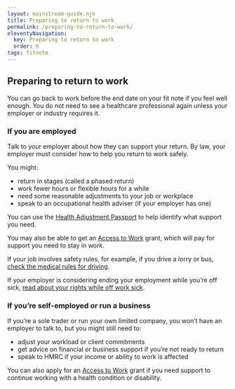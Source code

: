 ```yaml
---
layout: mainstream-guide.njk
title: Preparing to return to work
permalink: /preparing-to-return-to-work/
eleventyNavigation:
  key: Preparing to return to work
  order: 6
tags: fitnote
---
```


## Preparing to return to work

You can go back to work before the end date on your fit note if you feel well enough. You do not need to see a healthcare professional again unless your employer or industry requires it.

### If you are employed

Talk to your employer about how they can support your return. By law, your employer must consider how to help you return to work safely.

You might:

- return in stages (called a phased return)
- work fewer hours or flexible hours for a while
- need some reasonable adjustments to your job or workplace
- speak to an occupational health adviser (if your employer has one)

You can use the [Health Adjustment Passport](https://gov.uk/government/publications/health-adjustment-passport/) to help identify what support you need.

You may also be able to get an [Access to Work](https://gov.uk/access-to-work/) grant, which will pay for support you need to stay in work.

If your job involves safety rules, for example, if you drive a lorry or bus, [check the medical rules for driving](https://gov.uk/health-conditions-and-driving/).

 If your employer is considering ending your employment while you’re off sick, [read about your rights while off work sick](https://gov.uk/time-off-for-dependants/).

### If you’re self-employed or run a business

If you’re a sole trader or run your own limited company, you won’t have an employer to talk to, but you might still need to:

- adjust your workload or client commitments
- get advice on financial or business support if you’re not ready to return
- speak to HMRC if your income or ability to work is affected

You can also apply for an [Access to Work](https://gov.uk/access-to-work/) grant if you need support to continue working with a health condition or disability.

